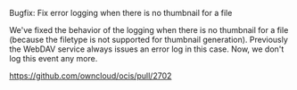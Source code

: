 Bugfix: Fix error logging when there is no thumbnail for a file

We've fixed the behavior of the logging when there is no thumbnail for a file
(because the filetype is not supported for thumbnail generation).
Previously the WebDAV service always issues an error log in this case. Now, we don't log this event any more.

https://github.com/owncloud/ocis/pull/2702
